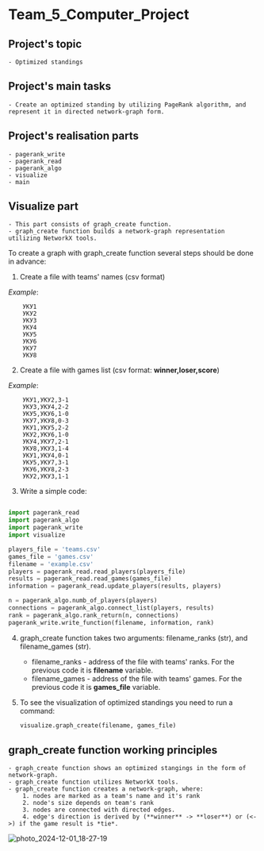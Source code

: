 # Team_5_Computer_Project

## Project's topic

    - Optimized standings

## Project's main tasks

    - Create an optimized standing by utilizing PageRank algorithm, and represent it in directed network-graph form.

## Project's realisation parts

    - pagerank_write
    - pagerank_read
    - pagerank_algo
    - visualize
    - main

## Visualize part

    - This part consists of graph_create function.
    - graph_create function builds a network-graph representation utilizing NetworkX tools.

To create a graph with graph_create function several steps should be done in advance:

1. Create a file with teams' names (csv format)

*Example*:

        УКУ1
        УКУ2
        УКУ3
        УКУ4
        УКУ5
        УКУ6
        УКУ7
        УКУ8
    
2. Create a file with games list (csv format: **winner,loser,score**)

*Example*:

        УКУ1,УКУ2,3-1
        УКУ3,УКУ4,2-2
        УКУ5,УКУ6,1-0
        УКУ7,УКУ8,0-3
        УКУ1,УКУ5,2-2
        УКУ2,УКУ6,1-0
        УКУ4,УКУ7,2-1
        УКУ8,УКУ3,1-4
        УКУ1,УКУ4,0-1
        УКУ5,УКУ7,3-1
        УКУ6,УКУ8,2-3
        УКУ2,УКУ3,1-1

3. Write a simple code:

```python

import pagerank_read
import pagerank_algo
import pagerank_write
import visualize

players_file = 'teams.csv'
games_file = 'games.csv'
filename = 'example.csv'
players = pagerank_read.read_players(players_file)
results = pagerank_read.read_games(games_file)
information = pagerank_read.update_players(results, players)

n = pagerank_algo.numb_of_players(players)
connections = pagerank_algo.connect_list(players, results)
rank = pagerank_algo.rank_return(n, connections)
pagerank_write.write_function(filename, information, rank)
```
4. graph_create function takes two arguments: filename_ranks (str), and filename_games (str).

    - filename_ranks - address of the file with teams' ranks. For the previous code it is **filename**
    variable.
    - filename_games - address of the file with teams' games. For the previous code it is **games_file** variable.

5. To see the visualization of optimized standings you need to run a command:

    ``` python
    visualize.graph_create(filename, games_file)
    ```

## graph_create function working principles

    - graph_create function shows an optimized stangings in the form of network-graph.
    - graph_create function utilizes NetworkX tools.
    - graph_create function creates a network-graph, where:
        1. nodes are marked as a team's name and it's rank
        2. node's size depends on team's rank
        3. nodes are connected with directed edges.
        4. edge's direction is derived by (**winner** -> **loser**) or (<->) if the game result is *tie*.
        
![photo_2024-12-01_18-27-19](https://github.com/user-attachments/assets/6b75bcd8-f36a-4594-b1af-348a7d229262)

